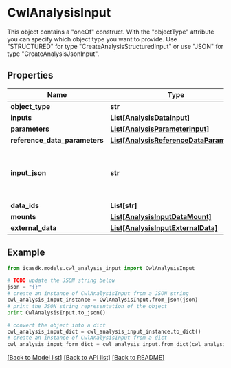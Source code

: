 # CwlAnalysisInput

This object contains a \"oneOf\" construct. With the \"objectType\" attribute you can specify which object type you want to provide. Use \"STRUCTURED\" for type \"CreateAnalysisStructuredInput\" or use \"JSON\" for type \"CreateAnalysisJsonInput\".

## Properties
Name | Type | Description | Notes
------------ | ------------- | ------------- | -------------
**object_type** | **str** |  | 
**inputs** | [**List[AnalysisDataInput]**](AnalysisDataInput.md) |  | 
**parameters** | [**List[AnalysisParameterInput]**](AnalysisParameterInput.md) |  | [optional] 
**reference_data_parameters** | [**List[AnalysisReferenceDataParameter]**](AnalysisReferenceDataParameter.md) |  | [optional] 
**input_json** | **str** | Contains the input JSON, as an escaped JSON String. | 
**data_ids** | **List[str]** |  | [optional] 
**mounts** | [**List[AnalysisInputDataMount]**](AnalysisInputDataMount.md) |  | [optional] 
**external_data** | [**List[AnalysisInputExternalData]**](AnalysisInputExternalData.md) |  | [optional] 

## Example

```python
from icasdk.models.cwl_analysis_input import CwlAnalysisInput

# TODO update the JSON string below
json = "{}"
# create an instance of CwlAnalysisInput from a JSON string
cwl_analysis_input_instance = CwlAnalysisInput.from_json(json)
# print the JSON string representation of the object
print CwlAnalysisInput.to_json()

# convert the object into a dict
cwl_analysis_input_dict = cwl_analysis_input_instance.to_dict()
# create an instance of CwlAnalysisInput from a dict
cwl_analysis_input_form_dict = cwl_analysis_input.from_dict(cwl_analysis_input_dict)
```
[[Back to Model list]](../README.md#documentation-for-models) [[Back to API list]](../README.md#documentation-for-api-endpoints) [[Back to README]](../README.md)


